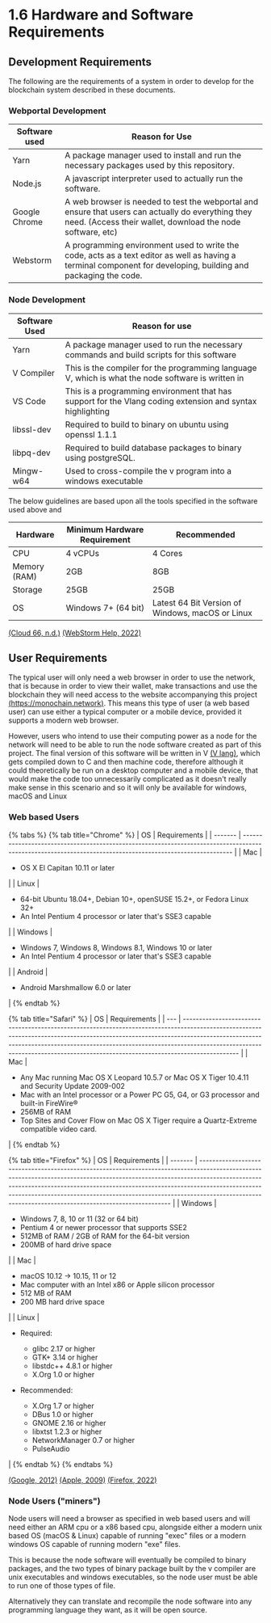 # 1.6 Hardware and Software Requirements

## Development Requirements

The following are the requirements of a system in order to develop for the blockchain system described in these documents.&#x20;

### Webportal Development

| Software used | Reason for Use                                                                                                                                                   |
| ------------- | ---------------------------------------------------------------------------------------------------------------------------------------------------------------- |
| Yarn          | A package manager used to install and run the necessary packages used by this repository.                                                                        |
| Node.js       | A javascript interpreter used to actually run the software.                                                                                                      |
| Google Chrome | A web browser is needed to test the webportal and ensure that users can actually do everything they need. (Access their wallet, download the node software, etc) |
| Webstorm      | A programming environment used to write the code, acts as a text editor as well as having a terminal component for developing, building and packaging the code.  |

### Node Development

| Software Used | Reason for use                                                                                            |
| ------------- | --------------------------------------------------------------------------------------------------------- |
| Yarn          | A package manager used to run the necessary commands and build scripts for this software                  |
| V Compiler    | This is the compiler for the programming language V, which is what the node software is written in        |
| VS Code       | This is a programming environment that has support for the Vlang coding extension and syntax highlighting |
| libssl-dev    | Required to build to binary on ubuntu using openssl 1.1.1                                                 |
| libpq-dev     | Required to build database packages to binary using postgreSQL.                                           |
| Mingw-w64     | Used to cross-compile the v program into a windows executable                                             |



The below guidelines are based upon all the tools specified in the software used above and&#x20;

| Hardware     | Minimum Hardware Requirement | Recommended                                      |
| ------------ | ---------------------------- | ------------------------------------------------ |
| CPU          | 4 vCPUs                      | 4 Cores                                          |
| Memory (RAM) | 2GB                          | 8GB                                              |
| Storage      | 25GB                         | 25GB                                             |
| OS           | Windows 7+ (64 bit)          | Latest 64 Bit Version of Windows, macOS or Linux |

[(Cloud 66, n.d.)](../reference-list.md) [(WebStorm Help, 2022)](../reference-list.md)

## User Requirements

The typical user will only need a web browser in order to use the network, that is because in order to view their wallet, make transactions and use the blockchain they will need access to the website accompanying this project [(https://monochain.network)](https://monochain.network). This means this type of user (a web based user) can use either a typical computer or a mobile device, provided it supports a modern web browser.

However, users who intend to use their computing power as a node for the network will need to be able to run the node software created as part of this project. The final version of this software will be written in V [(V lang)](https://vlang.io/), which gets compiled down to C and then machine code, therefore although it could theoretically be run on a desktop computer and a mobile device, that would make the code too unnecessarily complicated as it doesn't really make sense in this scenario and so it will only be available for windows, macOS and Linux

### Web based Users

{% tabs %}
{% tab title="Chrome" %}
| OS      | Requirements                                                                                                                                              |
| ------- | --------------------------------------------------------------------------------------------------------------------------------------------------------- |
| Mac     | <ul><li>OS X El Capitan 10.11 or later</li></ul>                                                                                                          |
| Linux   | <ul><li>64-bit Ubuntu 18.04+, Debian 10+, openSUSE 15.2+, or Fedora Linux 32+</li><li>An Intel Pentium 4 processor or later that's SSE3 capable</li></ul> |
| Windows | <ul><li>Windows 7, Windows 8, Windows 8.1, Windows 10 or later</li><li>An Intel Pentium 4 processor or later that's SSE3 capable</li></ul>                |
| Android | <ul><li>Android Marshmallow 6.0 or later</li></ul>                                                                                                        |
{% endtab %}

{% tab title="Safari" %}
| OS  | Requirements                                                                                                                                                                                                                                                                                                                              |
| --- | ----------------------------------------------------------------------------------------------------------------------------------------------------------------------------------------------------------------------------------------------------------------------------------------------------------------------------------------- |
| Mac | <ul><li>Any Mac running Mac OS X Leopard 10.5.7 or Mac OS X Tiger 10.4.11 and Security Update 2009-002</li><li>Mac with an Intel processor or a Power PC G5, G4, or G3 processor and built-in FireWire®</li><li>256MB of RAM</li><li>Top Sites and Cover Flow on Mac OS X Tiger require a Quartz-Extreme compatible video card.</li></ul> |
{% endtab %}

{% tab title="Firefox" %}
| OS      | Requirements                                                                                                                                                                                                                                                                                                                                                                                  |
| ------- | --------------------------------------------------------------------------------------------------------------------------------------------------------------------------------------------------------------------------------------------------------------------------------------------------------------------------------------------------------------------------------------------- |
| Windows | <ul><li>Windows 7, 8, 10 or 11 (32 or 64 bit)</li><li>Pentium 4 or newer processor that supports SSE2</li><li>512MB of RAM / 2GB of RAM for the 64-bit version</li><li>200MB of hard drive space</li></ul>                                                                                                                                                                                    |
| Mac     | <ul><li>macOS 10.12 -> 10.15, 11 or 12</li><li>Mac computer with an Intel x86 or Apple silicon processor</li><li>512 MB of RAM</li><li>200 MB hard drive space</li></ul>                                                                                                                                                                                                                      |
| Linux   | <ul><li><p>Required:</p><ul><li>glibc 2.17 or higher</li><li>GTK+ 3.14 or higher</li><li>libstdc++ 4.8.1 or higher</li><li>X.Org 1.0 or higher</li></ul></li></ul><ul><li><p>Recommended:</p><ul><li>X.Org 1.7 or higher</li><li>DBus 1.0 or higher </li><li>GNOME 2.16 or higher</li><li>libxtst 1.2.3 or higher</li><li>NetworkManager 0.7 or higher</li><li>PulseAudio</li></ul></li></ul> |
{% endtab %}
{% endtabs %}

[(Google, 2012)](../reference-list.md) [(Apple, 2009)](../reference-list.md) [(Firefox, 2022)](../reference-list.md)

### Node Users ("miners")

Node users will need a browser as specified in web based users and will need either an ARM cpu or a x86 based cpu, alongside either a modern unix based OS (macOS & Linux) capable of running "exec" files or a modern windows OS capable of running modern "exe" files.

This is because the node software will eventually be compiled to binary packages, and the two types of binary package built by the v compiler are unix executables and windows executables, so the node user must be able to run one of those types of file.

Alternatively they can translate and recompile the node software into any programming language they want, as it will be open source.
